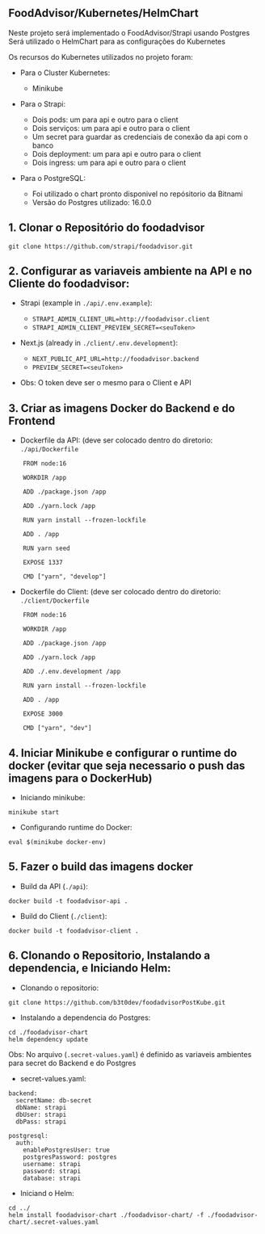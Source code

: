 ## FoodAdvisor/Kubernetes/HelmChart

Neste projeto será implementado o FoodAdvisor/Strapi usando Postgres
Será utilizado o HelmChart para as configurações do Kubernetes

Os recursos do Kubernetes utilizados no projeto foram:

- Para o Cluster Kubernetes:
  - Minikube
  
- Para o Strapi:
  - Dois pods: um para api e outro para o client 
  - Dois serviços: um para api e outro para o client 
  - Um secret para guardar as credenciais de conexão da api com o banco
  - Dois deployment: um para api e outro para o client 
  - Dois ingress: um para api e outro para o client
- Para o PostgreSQL:
  - Foi utilizado o chart pronto disponivel no repósitorio da Bitnami
  - Versão do Postgres utilizado: 16.0.0

## 1. Clonar o Repositório do foodadvisor
```
git clone https://github.com/strapi/foodadvisor.git
```

## 2. Configurar as variaveis ambiente na API e no Cliente do foodadvisor:

- Strapi (example in `./api/.env.example`):
  - `STRAPI_ADMIN_CLIENT_URL=http://foodadvisor.client`
  - `STRAPI_ADMIN_CLIENT_PREVIEW_SECRET=<seuToken>`

- Next.js (already in `./client/.env.development`):
  - `NEXT_PUBLIC_API_URL=http://foodadvisor.backend`
  - `PREVIEW_SECRET=<seuToken>`
    
- Obs: O token deve ser o mesmo para o Client e API


## 3. Criar as imagens Docker do Backend e do Frontend

- Dockerfile da API: (deve ser colocado dentro do diretorio: `./api/Dockerfile`
```
    FROM node:16
    
    WORKDIR /app
    
    ADD ./package.json /app
    
    ADD ./yarn.lock /app
    
    RUN yarn install --frozen-lockfile
    
    ADD . /app
    
    RUN yarn seed
    
    EXPOSE 1337
    
    CMD ["yarn", "develop"]
```

- Dockerfile do Client: (deve ser colocado dentro do diretorio: `./client/Dockerfile`
```
    FROM node:16
    
    WORKDIR /app
    
    ADD ./package.json /app
    
    ADD ./yarn.lock /app
    
    ADD ./.env.development /app
    
    RUN yarn install --frozen-lockfile
    
    ADD . /app
    
    EXPOSE 3000
    
    CMD ["yarn", "dev"]
```

## 4. Iniciar Minikube e configurar o runtime do docker (evitar que seja necessario o push das imagens para o DockerHub)

- Iniciando minikube:
```
minikube start
```
- Configurando runtime do Docker:
```
eval $(minikube docker-env)
```
  
## 5. Fazer o build das imagens docker

- Build da API (`./api`):

```
docker build -t foodadvisor-api .
```

- Build do Client (`./client`):

```
docker build -t foodadvisor-client .
```

## 6. Clonando o Repositorio, Instalando a dependencia, e Iniciando Helm:

- Clonando o repositorio:
```
git clone https://github.com/b3t0dev/foodadvisorPostKube.git
```

- Instalando a dependencia do Postgres:
```
cd ./foodadvisor-chart
helm dependency update
```

Obs: No arquivo (`.secret-values.yaml`) é definido as variaveis ambientes para secret do Backend e do Postgres
- secret-values.yaml:
```
backend:
  secretName: db-secret
  dbName: strapi
  dbUser: strapi
  dbPass: strapi

postgresql:
  auth:
    enablePostgresUser: true
    postgresPassword: postgres
    username: strapi
    password: strapi
    database: strapi
```

- Iniciand o Helm:
```
cd ../
helm install foodadvisor-chart ./foodadvisor-chart/ -f ./foodadvisor-chart/.secret-values.yaml
```
